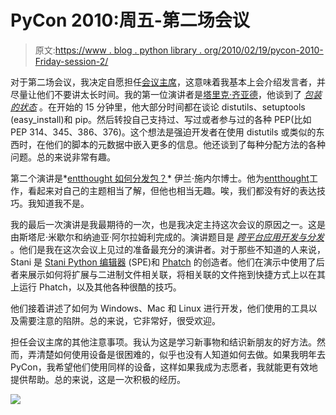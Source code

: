 # PyCon 2010:周五-第二场会议

> 原文:[https://www . blog . python library . org/2010/02/19/pycon-2010-Friday-session-2/](https://www.blog.pythonlibrary.org/2010/02/19/pycon-2010-friday-session-2/)

对于第二场会议，我决定自愿担任[会议主席](http://us.pycon.org/2010/helping/session_staff/)，这意味着我基本上会介绍发言者，并尽量让他们不要讲太长时间。我的第一位演讲者是[塔里克·齐亚德](http://ziade.org/)，他谈到了 *[包装的状态](http://us.pycon.org/2010/conference/schedule/event/27/)* 。在开始的 15 分钟里，他大部分时间都在谈论 distutils、setuptools (easy_install)和 pip。然后转投自己支持过、写过或者参与过的各种 PEP(比如 PEP 314、345、386、376)。这个想法是强迫开发者在使用 distutils 或类似的东西时，在他们的脚本的元数据中嵌入更多的信息。他还谈到了每种分配方法的各种问题。总的来说非常有趣。

第二个演讲是*[entthought 如何分发包？](http://us.pycon.org/2010/conference/schedule/event/33/)* 伊兰·施内尔博士。他为[entthought](http://www.enthought.com)工作，看起来对自己的主题相当了解，但他也相当无趣。唉，我们都没有好的表达技巧。我知道我不是。

我的最后一次演讲是我最期待的一次，也是我决定主持这次会议的原因之一。这是由斯塔尼·米歇尔和纳迪亚·阿尔拉姆利完成的。演讲题目是 *[跨平台应用开发与分发](http://us.pycon.org/2010/conference/schedule/event/38/)* 。他们是我在这次会议上见过的准备最充分的演讲者。对于那些不知道的人来说，Stani 是 [Stani Python 编辑器](http://pythonide.blogspot.com/) (SPE)和 [Phatch](http://photobatch.stani.be/) 的创造者。他们在演示中使用了后者来展示如何将扩展与二进制文件相关联，将相关联的文件拖到快捷方式上以在其上运行 Phatch，以及其他各种很酷的技巧。

他们接着讲述了如何为 Windows、Mac 和 Linux 进行开发，他们使用的工具以及需要注意的陷阱。总的来说，它非常好，很受欢迎。

担任会议主席的其他注意事项。我认为这是学习新事物和结识新朋友的好方法。然而，弄清楚如何使用设备是很困难的，似乎也没有人知道如何去做。如果我明年去 PyCon，我希望他们使用同样的设备，这样如果我成为志愿者，我就能更有效地提供帮助。总的来说，这是一次积极的经历。

![](../Images/05455edcae4395662ab8077e30b954cc.png)